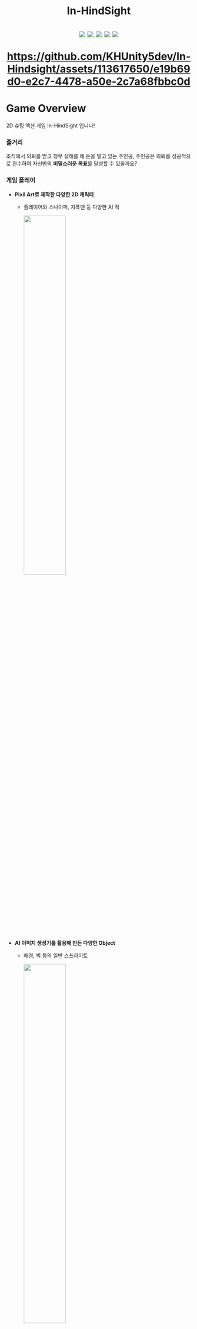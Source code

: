 <h1 align="center"><b>In-HindSight</b>



<p align="center">
  <img src="https://img.shields.io/badge/made by-Khunity-red">
  <img src="https://img.shields.io/badge/Unity-9347FF?logo=unity">
  <img src="https://img.shields.io/badge/Action-orange">
  <img src="https://img.shields.io/badge/Shooting-red">
  <img src="https://img.shields.io/badge/Stealth-333333">
</p>

https://github.com/KHUnity5dev/In-Hindsight/assets/113617650/e19b69d0-e2c7-4478-a50e-2c7a68fbbc0d

# Game Overview 
<p> 2D 슈팅 액션 게임 In-HindSight 입니다!</p>
<p></p>

### 줄거리
조직에서 의뢰를 받고 청부 살해를 해 돈을 벌고 있는 주인공, 주인공은 의뢰를 성공적으로 완수하여 자신만의 <strong>비밀스러운 목표</strong>를 달성할 수 있을까요?

### 게임 플레이
- **Pixil Art로 제작한 다양한 2D 캐릭터**
  - 플레이어와 스나이퍼, 자폭맨 등 다양한 AI 적
    
     <img width="50%" height="50%" align="center" src="https://github.com/KHUnity5dev/In-Hindsight/assets/113617650/6ae5ab0b-37fb-46ac-b402-6ca5b5d79f28" >
     
- **AI 이미지 생성기를 활용해 만든 다양한 Object**
  - 배경, 벽 등의 일반 스프라이트
 
     <img width="50%" height="50%" align="center" src="https://github.com/KHUnity5dev/In-Hindsight/assets/113617650/f67c6e39-aa28-4ac9-a309-2cc66154f1d9" >
  - 문, 계단, 전등 등의 상호 작용 스프라이트
    
     <img width="50%" height="50%" align="center" src="https://github.com/KHUnity5dev/In-Hindsight/assets/113617650/3ff1f2e1-a0b9-4ae9-98f5-a74275c4a23e" >

- **총, 수류탄, 지형을 이용한 슈팅 시스템**
  
   <img width="50%" height="50%" align="center" src="https://github.com/KHUnity5dev/In-Hindsight/assets/113617650/8b2ada79-2be0-4992-962e-88d8d6a0e7bc" >

- **상점과 미션 시스템을 위한 NPC**

    <img width="50%" height="50%" align="center" src="https://github.com/KHUnity5dev/In-Hindsight/assets/113617650/abbf4d92-e70d-4a9d-a854-cc1dd9993dc2" >

- **다양한 패턴의 보스 시스템**
  
    <img width="50%" height="50%" align="center" src="https://github.com/KHUnity5dev/In-Hindsight/assets/113617650/034b8483-9963-4a42-95da-0b5cfbc0866a" >


## 사양 및 개발환경
- <img src="https://img.shields.io/badge/Windows-0170CE?logo=windows">**윈도우 플레이 지원**
- <img src="https://img.shields.io/badge/Unity-9347FF?logo=unity">**UNITY 개발**

## 팀원
  - 강민구(AI, NPC)
  - 배형석(Player, Object, Level)
  - 이승준(Object, Design)
  - 이정호(NPC)
    
## 라이센스
  - 사운드 등의 직접 제작이 어려운 요소들은 유니티 무료 에셋 혹은 OpenGameArt의 CC0 라이센스 제품들을 이용하였습니다.
